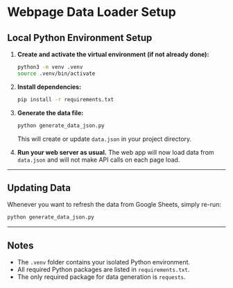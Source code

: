 # Webpage Data Loader Setup

## Local Python Environment Setup

1. **Create and activate the virtual environment (if not already done):**
   ```sh
   python3 -m venv .venv
   source .venv/bin/activate
   ```

2. **Install dependencies:**
   ```sh
   pip install -r requirements.txt
   ```

3. **Generate the data file:**
   ```sh
   python generate_data_json.py
   ```
   This will create or update `data.json` in your project directory.

4. **Run your web server as usual.**
   The web app will now load data from `data.json` and will not make API calls on each page load.

---

## Updating Data
Whenever you want to refresh the data from Google Sheets, simply re-run:
```sh
python generate_data_json.py
```

---

## Notes
- The `.venv` folder contains your isolated Python environment.
- All required Python packages are listed in `requirements.txt`.
- The only required package for data generation is `requests`. 